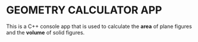 # GEOMETRY CALCULATOR APP

This is a C++ console app that is used to calculate the <b>area</b> of plane figures and the <b>volume</b> of solid figures.
